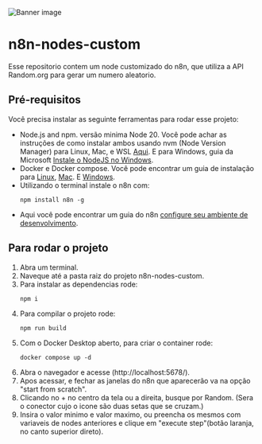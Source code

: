 ![Banner image](https://user-images.githubusercontent.com/10284570/173569848-c624317f-42b1-45a6-ab09-f0ea3c247648.png)

# n8n-nodes-custom

Esse repositorio contem um node customizado do n8n, que utiliza a API Random.org para gerar um numero aleatorio.

## Pré-requisitos

Você precisa instalar as seguinte ferramentas para rodar esse projeto:

* Node.js and npm. versão minima Node 20. Você pode achar as instruções de como instalar ambos usando nvm (Node Version Manager) para Linux, Mac, e WSL [Aqui](https://github.com/nvm-sh/nvm). E para Windows, guia da Microsoft [Instale o NodeJS no Windows](https://docs.microsoft.com/en-us/windows/dev-environment/javascript/nodejs-on-windows).
* Docker e Docker compose. Você pode encontrar um guia de instalação para [Linux](https://docs.docker.com/desktop/setup/install/linux/), [Mac](https://docs.docker.com/desktop/setup/install/mac-install/). E [Windows](https://docs.docker.com/desktop/setup/install/windows-install/).
* Utilizando o terminal instale o n8n com:
  ```
  npm install n8n -g
  ```
* Aqui você pode encontrar um guia do n8n [configure seu ambiente de desenvolvimento](https://docs.n8n.io/integrations/creating-nodes/build/node-development-environment/).

## Para rodar o projeto
1. Abra um terminal.
2. Naveque até a pasta raiz do projeto n8n-nodes-custom.
3. Para instalar as dependencias rode:
   ```
   npm i
   ```
5. Para compilar o projeto rode:
   ```
   npm run build
   ```
6. Com o Docker Desktop aberto, para criar o container rode:
   ```
   docker compose up -d
   ```
7. Abra o navegador e acesse (http://localhost:5678/).
8. Apos acessar, e fechar as janelas do n8n que aparecerão va na opção "start from scratch".
9. Clicando no + no centro da tela ou a direita, busque por Random. (Sera o conector cujo o icone são duas setas que se cruzam.)
10. Insira o valor minimo e valor maximo, ou preencha os mesmos com variaveis de nodes anteriores e clique em "execute step"(botão laranja, no canto superior direto).
